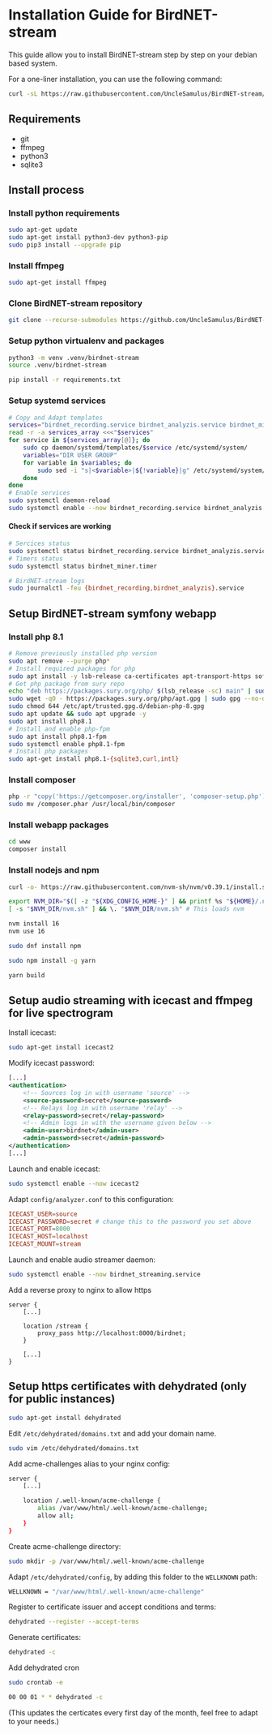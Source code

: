 # Installation Guide for BirdNET-stream

This guide allow you to install BirdNET-stream step by step on your debian based system.

For a one-liner installation, you can use the following command:

```bash
curl -sL https://raw.githubusercontent.com/UncleSamulus/BirdNET-stream/main/install.sh | bash
```

## Requirements

- git
- ffmpeg
- python3
- sqlite3

## Install process

### Install python requirements

```bash
sudo apt-get update
sudo apt-get install python3-dev python3-pip
sudo pip3 install --upgrade pip
```

### Install ffmpeg

```bash
sudo apt-get install ffmpeg
```

### Clone BirdNET-stream repository

```bash
git clone --recurse-submodules https://github.com/UncleSamulus/BirdNET-stream.git
```

### Setup python virtualenv and packages

```bash
python3 -m venv .venv/birdnet-stream
source .venv/birdnet-stream

pip install -r requirements.txt
```

### Setup systemd services

```bash
# Copy and Adapt templates
services="birdnet_recording.service birdnet_analyzis.service birdnet_miner.timer birdnet_miner.service"
read -r -a services_array <<<"$services"
for service in ${services_array[@]}; do
    sudo cp daemon/systemd/templates/$service /etc/systemd/system/
    variables="DIR USER GROUP"
    for variable in $variables; do
        sudo sed -i "s|<$variable>|${!variable}|g" /etc/systemd/system/$service
    done
done
# Enable services
sudo systemctl daemon-reload
sudo systemctl enable --now birdnet_recording.service birdnet_analyzis.service birdnet_miner.timer
```

#### Check if services are working

```bash
# Sercices status
sudo systemctl status birdnet_recording.service birdnet_analyzis.service
# Timers status
sudo systemctl status birdnet_miner.timer
```

```bash
# BirdNET-stream logs
sudo journalctl -feu {birdnet_recording,birdnet_analyzis}.service
```

## Setup BirdNET-stream symfony webapp

### Install php 8.1

```bash
# Remove previously installed php version
sudo apt remove --purge php*
# Install required packages for php
sudo apt install -y lsb-release ca-certificates apt-transport-https software-properties-common gnupg2
# Get php package from sury repo
echo "deb https://packages.sury.org/php/ $(lsb_release -sc) main" | sudo tee /etc/apt/sources.list.d/sury-php.list
sudo wget -qO - https://packages.sury.org/php/apt.gpg | sudo gpg --no-default-keyring --keyring gnupg-ring:/etc/apt/trusted.gpg.d/debian-php-8.gpg --import
sudo chmod 644 /etc/apt/trusted.gpg.d/debian-php-8.gpg
sudo apt update && sudo apt upgrade -y
sudo apt install php8.1
# Install and enable php-fpm
sudo apt install php8.1-fpm
sudo systemctl enable php8.1-fpm
# Install php packages
sudo apt-get install php8.1-{sqlite3,curl,intl}
```

### Install composer

```bash
php -r "copy('https://getcomposer.org/installer', 'composer-setup.php');"\nphp -r "if (hash_file('sha384', 'composer-setup.php') === '55ce33d7678c5a611085589f1f3ddf8b3c52d662cd01d4ba75c0ee0459970c2200a51f492d557530c71c15d8dba01eae') { echo 'Installer verified'; } else { echo 'Installer corrupt'; unlink('composer-setup.php'); } echo PHP_EOL;"\nphp composer-setup.php\nphp -r "unlink('composer-setup.php');"
sudo mv /composer.phar /usr/local/bin/composer
```

### Install webapp packages

```bash
cd www
composer install
```

### Install nodejs and npm

```bash
curl -o- https://raw.githubusercontent.com/nvm-sh/nvm/v0.39.1/install.sh | bash

export NVM_DIR="$([ -z "${XDG_CONFIG_HOME-}" ] && printf %s "${HOME}/.nvm" || printf %s "${XDG_CONFIG_HOME}/nvm")"
[ -s "$NVM_DIR/nvm.sh" ] && \. "$NVM_DIR/nvm.sh" # This loads nvm
```

```bash
nvm install 16
nvm use 16
```

```bash
sudo dnf install npm
```

```bash
sudo npm install -g yarn
```

```bash
yarn build
```

## Setup audio streaming with icecast and ffmpeg for live spectrogram

Install icecast:

```bash
sudo apt-get install icecast2
```

Modify icecast password:

```xml
[...]
<authentication>
    <!-- Sources log in with username 'source' -->
    <source-password>secret</source-password>
    <!-- Relays log in with username 'relay' -->
	<relay-password>secret</relay-password>
    <!-- Admin logs in with the username given below -->
    <admin-user>birdnet</admin-user>
    <admin-password>secret</admin-password>
</authentication>
[...]
```

Launch and enable icecast:

```bash
sudo systemctl enable --now icecast2
```

Adapt `config/analyzer.conf` to this configuration:

```conf
ICECAST_USER=source
ICECAST_PASSWORD=secret # change this to the password you set above
ICECAST_PORT=8000
ICECAST_HOST=localhost
ICECAST_MOUNT=stream
```

Launch and enable audio streamer daemon:

```bash
sudo systemctl enable --now birdnet_streaming.service
```

Add a reverse proxy to nginx to allow https

```nginx
server {
    [...]

    location /stream {
        proxy_pass http://localhost:8000/birdnet;
    }

    [...]
}
```

## Setup https certificates with dehydrated (only for public instances)

```bash
sudo apt-get install dehydrated
````

Edit `/etc/dehydrated/domains.txt` and add your domain name.

```bash
sudo vim /etc/dehydrated/domains.txt
```

Add acme-challenges alias to your nginx config:

```bash
server {
    [...]

    location /.well-known/acme-challenge {
        alias /var/www/html/.well-known/acme-challenge;
        allow all;
    }
}
```

Create acme-challenge directory:

```bash
sudo mkdir -p /var/www/html/.well-known/acme-challenge
```

Adapt `/etc/dehydrated/config`, by adding this folder to the `WELLKNOWN` path:

```bash
WELLKNOWN = "/var/www/html/.well-known/acme-challenge"
```

Register to certificate issuer and accept conditions and terms:

```bash
dehydrated --register --accept-terms
```

Generate certificates:

```bash
dehydrated -c
```

Add dehydrated cron

```bash
sudo crontab -e
```

```bash
00 00 01 * * dehydrated -c
```

(This updates the certicates every first day of the month, feel free to adapt to your needs.)
